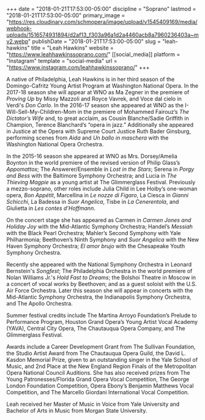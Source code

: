 +++
date = "2018-01-21T17:53:00-05:00"
discipline = "Soprano"
lastmod = "2018-01-21T17:53:00-05:00"
primary_image = "https://res.cloudinary.com/schmopera/image/upload/v1545409169/media/webhook-uploads/1516574931894/d2af13_f303a96a1d2a4460acb8a7960236403a~mv2.webp"
publishDate = "2018-01-21T17:53:00-05:00"
slug = "leah-hawkins"
title = "Leah Hawkins"
website = "https://www.leahhawkinssoprano.com/"
[[social_media]]
platform = "Instagram"
template = "social-media"
url = "https://www.instagram.com/leahhawkinssoprano/"
+++

A native of Philadelphia, Leah Hawkins is in her third season of the Domingo-Cafritz Young Artist Program at Washington National Opera. In the 2017-18 season she will appear at WNO as Ma Zegner in the premiere of *Proving Up* by Missy Mazzoli and Royce Vavrek, and Voce dal cielo in Verdi's *Don Carlo*. In the 2016-17 season she appeared at WNO as the I-Will-Sell-My-Children-Mom in the premiere of Mohammed Fairouz’s *The Dictator’s Wife* and, to great acclaim, as Cousin Blanche/Sadie Griffith in Champion, Terence Blanchard’s “opera in jazz.” Additionally she appeared in Justice at the Opera with Supreme Court Justice Ruth Bader Ginsburg, performing scenes from *Aida* and *Un ballo in maschera* with the Washington National Opera Orchestra.

In the 2015-16 season she appeared at WNO as Mrs. Dorsey/Amelia Boynton in the world premiere of the revised version of Philip Glass’s *Appomattox*; The Answerer/Ensemble in *Lost in the Stars*; Serena in *Porgy and Bess* with the Baltimore Symphony Orchestra; and Lucia in *The Thieving Magpie* as a young artist at The Glimmerglass Festival. Previously a mezzo-soprano, other roles include Julia Child in Lee Hoiby’s one-woman opera, *Bon Appétit*, Marcellina in *Le nozze di Figaro*, La Ciesca in *Gianni Schicchi*, La Badessa in *Suor Angelica*, Tisbe in *La Cenerentola*, and Giulietta in *Les contes d’Hoffmann*.

On the concert stage she has appeared as Carmen in *Carmen Jones and Holiday Joy* with the Mid-Atlantic Symphony Orchestra; Handel’s *Messiah* with the Black Pearl Orchestra; Mahler’s Second Symphony with Yale Philharmonia; Beethoven’s Ninth Symphony and *Suor Angelica* with the New Haven Symphony Orchestra; *El amor brujo* with the Chesapeake Youth Symphony Orchestra.

Recently she appeared with the National Symphony Orchestra in Leonard Bernstein's *Songfest*; The Philadelphia Orchestra in the world premiere of Nolan Williams Jr.'s *Hold Fast to Dreams*; the Bolshoi Theatre in Moscow in a concert of vocal works by Beethoven; and as a guest soloist with the U.S. Air Force Orchestra. Later this season she will appear in concerts with the Mid-Atlantic Symphony Orchestra, the Indianapolis Symphony Orchestra, and The Apollo Orchestra.

Summer festival credits include The Martina Arroyo Foundation’s Prelude to Performance Program, Houston Grand Opera’s Young Artist Vocal Academy (YAVA), Central City Opera, The Chautauqua Opera Company, and The Glimmerglass Festival.

Awards include a Career Development Grant from The Sullivan Foundation, the Studio Artist Award from The Chautauqua Opera Guild, the David L. Kasdon Memorial Prize, given to an outstanding singer in the Yale School of Music, and 2nd Place at the New England Region Finals of the Metropolitan Opera National Council Auditions. She has also received prizes from The Young Patronesses/Florida Grand Opera Vocal Competition, The George London Foundation Competition, Opera Ebony’s Benjamin Matthews Vocal Competition, and The Marcello Giordani International Vocal Competition.

Leah received her Master of Music in Voice from Yale University and Bachelor of Arts in Music from Morgan State University.
